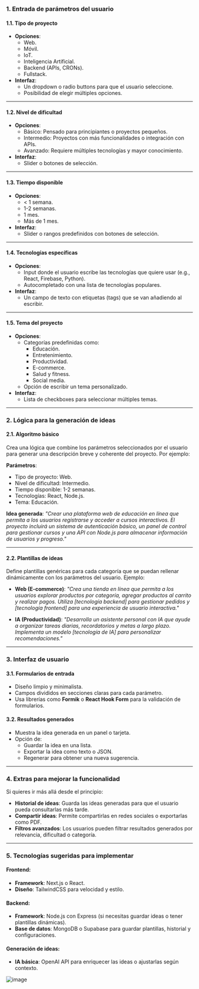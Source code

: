 ### **1\. Entrada de parámetros del usuario**

#### **1.1. Tipo de proyecto**

- **Opciones**:
  - Web.
  - Móvil.
  - IoT.
  - Inteligencia Artificial.
  - Backend (APIs, CRONs).
  - Fullstack.
- **Interfaz**:
  - Un dropdown o radio buttons para que el usuario seleccione.
  - Posibilidad de elegir múltiples opciones.

---

#### **1.2. Nivel de dificultad**

- **Opciones**:
  - Básico: Pensado para principiantes o proyectos pequeños.
  - Intermedio: Proyectos con más funcionalidades o integración con APIs.
  - Avanzado: Requiere múltiples tecnologías y mayor conocimiento.
- **Interfaz**:
  - Slider o botones de selección.

---

#### **1.3. Tiempo disponible**

- **Opciones**:
  - < 1 semana.
  - 1-2 semanas.
  - 1 mes.
  - Más de 1 mes.
- **Interfaz**:
  - Slider o rangos predefinidos con botones de selección.

---

#### **1.4. Tecnologías específicas**

- **Opciones**:
  - Input donde el usuario escribe las tecnologías que quiere usar (e.g., React, Firebase, Python).
  - Autocompletado con una lista de tecnologías populares.
- **Interfaz**:
  - Un campo de texto con etiquetas (tags) que se van añadiendo al escribir.

---

#### **1.5. Tema del proyecto**

- **Opciones**:
  - Categorías predefinidas como:
    - Educación.
    - Entretenimiento.
    - Productividad.
    - E-commerce.
    - Salud y fitness.
    - Social media.
  - Opción de escribir un tema personalizado.
- **Interfaz**:
  - Lista de checkboxes para seleccionar múltiples temas.

---

### **2\. Lógica para la generación de ideas**

#### **2.1. Algoritmo básico**

Crea una lógica que combine los parámetros seleccionados por el usuario para generar una descripción breve y coherente del proyecto. Por ejemplo:

**Parámetros**:

- Tipo de proyecto: Web.
- Nivel de dificultad: Intermedio.
- Tiempo disponible: 1-2 semanas.
- Tecnologías: React, Node.js.
- Tema: Educación.

**Idea generada**: _"Crear una plataforma web de educación en línea que permita a los usuarios registrarse y acceder a cursos interactivos. El proyecto incluirá un sistema de autenticación básico, un panel de control para gestionar cursos y una API con Node.js para almacenar información de usuarios y progreso."_

---

#### **2.2. Plantillas de ideas**

Define plantillas genéricas para cada categoría que se puedan rellenar dinámicamente con los parámetros del usuario. Ejemplo:

- **Web (E-commerce)**: _"Crea una tienda en línea que permita a los usuarios explorar productos por categoría, agregar productos al carrito y realizar pagos. Utiliza [tecnología backend] para gestionar pedidos y [tecnología frontend] para una experiencia de usuario interactiva."_

- **IA (Productividad)**: _"Desarrolla un asistente personal con IA que ayude a organizar tareas diarias, recordatorios y metas a largo plazo. Implementa un modelo [tecnología de IA] para personalizar recomendaciones."_

---

### **3\. Interfaz de usuario**

#### **3.1. Formularios de entrada**

- Diseño limpio y minimalista.
- Campos divididos en secciones claras para cada parámetro.
- Usa librerías como **Formik** o **React Hook Form** para la validación de formularios.

#### **3.2. Resultados generados**

- Muestra la idea generada en un panel o tarjeta.
- Opción de:
  - Guardar la idea en una lista.
  - Exportar la idea como texto o JSON.
  - Regenerar para obtener una nueva sugerencia.

---

### **4\. Extras para mejorar la funcionalidad**

Si quieres ir más allá desde el principio:

- **Historial de ideas**: Guarda las ideas generadas para que el usuario pueda consultarlas más tarde.
- **Compartir ideas**: Permite compartirlas en redes sociales o exportarlas como PDF.
- **Filtros avanzados**: Los usuarios pueden filtrar resultados generados por relevancia, dificultad o categoría.

---

### **5\. Tecnologías sugeridas para implementar**

#### **Frontend**:

- **Framework**: Next.js o React.
- **Diseño**: TailwindCSS para velocidad y estilo.

#### **Backend**:

- **Framework**: Node.js con Express (si necesitas guardar ideas o tener plantillas dinámicas).
- **Base de datos**: MongoDB o Supabase para guardar plantillas, historial y configuraciones.

#### **Generación de ideas**:

- **IA básica**: OpenAI API para enriquecer las ideas o ajustarlas según contexto.

![image](https://github.com/user-attachments/assets/956ad1de-df5c-46a5-9f2c-c67c5c68ba4d)
